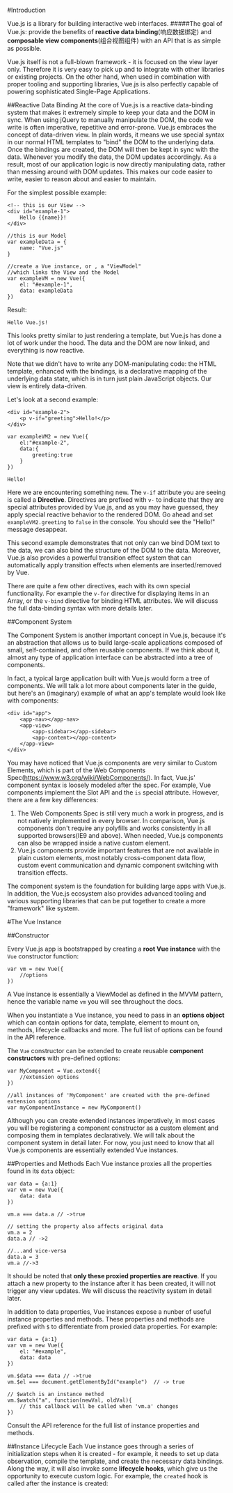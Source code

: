 #Introduction

Vue.js is a library for building interactive web interfaces. 
#####The goal of Vue.js: 
provide the benefits of **reactive data binding**(响应数据绑定) and **composable view components**(组合视图组件) with an API that is as simple as possible.

Vue.js itself is not a full-blown framework - it is focused on the view layer only. Therefore it is very easy to pick up and to integrate with other libraries or existing projects. On the other hand, when used in combination with proper tooling and supporting libraries, Vue.js is also perfectly capable of powering sophisticated Single-Page Applications.


##Reactive Data Binding
At the core of Vue.js is a reactive data-binding system that makes it extremely simple to keep your data and the DOM in sync. When using jQuery to manually manipulate the DOM, the code we write is often imperative, repetitive and error-prone. Vue.js embraces the concept of data-driven view. In plain words, it means we use special syntax in our normal HTML templates to "bind" the DOM to the underlying data. Once the bindings are created, the DOM will then be kept in sync with the data. Whenever you modify the data, the DOM updates accordingly. As a result, most of our application logic is now directly manipulating data, rather than messing around with DOM updates. This makes our code easier to write, easier to reason about and easier to maintain.

For the simplest possible example:

    <!-- this is our View -->
    <div id="example-1">
        Hello {{name}}!
    </div>

    //this is our Model
    var exampleData = {
        name: "Vue.js"
    }

    //create a Vue instance, or , a "ViewModel"
    //which links the View and the Model
    var exampleVM = new Vue({
        el: "#example-1",
        data: exampleData
    })

Result:

    Hello Vue.js!

This looks pretty similar to just rendering a template, but Vue.js has done a lot of work under the hood. The data and the DOM are now linked, and everything is now reactive.

Note that we didn't have to write any DOM-manipulating code: the HTML template, enhanced with the bindings, is a declarative mapping of the underlying data state, which is in turn just plain JavaScript objects. Our view is entirely data-driven.

Let's look at a second example:

    <div id="example-2">
        <p v-if="greeting">Hello!</p>
    </div>

    var exampleVM2 = new Vue({
        el:"#example-2",
        data:{
            greeting:true
        }
    })

    Hello!


Here we are encountering something new. The `v-if` attribute you are seeing is called a **Directive**. Directives are prefixed with `v-` to indicate that they are special attributes provided by Vue.js, and as you may have guessed, they apply special reactive behavior to the rendered DOM. Go ahead and set `exampleVM2.greeting` to `false` in the console. You should see the "Hello!" message desappear.

This second example demonstrates that not only can we bind DOM text to the data, we can also bind the structure of the DOM to the data. Moreover, Vue.js also provides a powerful transition effect system that can automatically apply transition effects when elements are inserted/removed by Vue.

There are quite a few other directives, each with its own special functionality. For example the `v-for` directive for displaying items in an Array, or the `v-bind` directive for binding HTML attributes. We will discuss the full data-binding syntax with more details later.


##Component System

The Component System is another important concept in Vue.js, because it's an abstraction that allows us to build large-scale applications composed of small, self-contained, and often reusable components. If we think about it, almost any type of application interface can be abstracted into a tree of components.

In fact, a typical large application built with Vue.js would form a tree of components. We will talk a lot more about components later in the guide, but here's an (imaginary) example of what an app's template would look like with components:

    <div id="app">
        <app-nav></app-nav>
        <app-view>
            <app-sidebar></app-sidebar>
            <app-content></app-content>
        </app-view>
    </div>

You may have noticed that Vue.js components are very similar to Custom Elements, which is part of the Web Components Spec(https://www.w3.org/wiki/WebComponents/). In fact, Vue.js' component syntax is loosely modeled after the spec. For example, Vue components implement the Slot API and the `is` special attribute. However, there are a few key differences:

1. The Web Components Spec is still very much a work in progress, and is not natively implemented in every browser. In comparison, Vue.js components don't require any polyfills and works consistently in all supported browsers(IE9 and above). When needed, Vue.js components can also be wrapped inside a native custom element.
2. Vue.js components provide important features that are not available in plain custom elements, most notably cross-component data flow, custom event communication and dynamic component switching with transition effects.

The component system is the foundation for building large apps with Vue.js. In addition, the Vue.js ecosystem also provides advanced tooling and various supporting libraries that can be put together to create a more "framework" like system.




#The Vue Instance

##Constructor

Every Vue.js app is bootstrapped by creating a **root Vue instance** with the `Vue` constructor function:

    var vm = new Vue({
        //options
    })

A Vue instance is essentially a ViewModel as defined in the MVVM pattern, hence the variable name `vm` you will see throughout the docs.

When you instantiate a Vue instance, you need to pass in an **options object** which can contain options for data, template, element to mount on, methods, lifecycle callbacks and more. The full list of options can be found in the API reference.

The `Vue` constructor can be extended to create reusable **component constructors** with pre-defined options:

    var MyComponent = Vue.extend({
        //extension options
    })

    //all instances of 'MyComponent' are created with the pre-defined extension options
    var myComponentInstance = new MyComponent()

Although you can create extended instances imperatively, in most cases you will be registering a component constructor as a custom element and composing them in templates declaratively. We will talk about the component system in detail later. For now, you just need to know that all Vue.js components are essentially extended Vue instances.


##Properties and Methods
Each Vue instance proxies all the properties found in its `data` object:

    var data = {a:1}
    var vm = new Vue({
        data: data
    })

    vm.a === data.a // ->true

    // setting the property also affects original data
    vm.a = 2
    data.a // ->2

    //...and vice-versa
    data.a = 3
    vm.a //->3

It should be noted that **only these proxied properties are reactive**. If you attach a new property to the instance after it has been created, it will not trigger any view updates. We will discuss the reactivity system in detail later.

In addition to data properties, Vue instances expose a nunber of useful instance properties and methods. These properties and methods are prefixed with `$` to differentiate from proxied data properties. For example:

    var data = {a:1}
    var vm = new Vue({
        el: "#example",
        data: data
    })

    vm.$data === data // ->true
    vm.$el === document.getElementById("example")  // -> true

    // $watch is an instance method
    vm.$watch("a", function(newVal, oldVal){
        // this callback will be called when 'vm.a' changes
    })

Consult the API reference for the full list of instance properties and methods.


##Instance Lifecycle
Each Vue instance goes through a series of initialization steps when it is created - for example, it needs to set up data observation, compile the template, and create the necessary data bindings. Along the way, it will also invoke some **lifecycle hooks**, which give us the opportunity to execute custom logic. For example, the `created` hook is called after the instance is created:

    






    